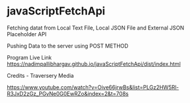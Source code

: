 # javaScriptFetchApi
Fetching datat from Local Text File, Local JSON File and External JSON Placeholder API

Pushing Data to the server using POST METHOD

Program Live Link https://nadimpallibhargav.github.io/javaScriptFetchApi/dist/index.html


Credits - Traversery Media

https://www.youtube.com/watch?v=Oive66jrwBs&list=PLGz2HW5Rl-R3JxD2zGz_PGvNe0G0EwRZo&index=2&t=708s
